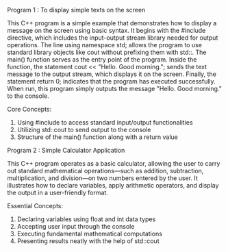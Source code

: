 Program 1 : To display simple texts on the screen

This C++ program is a simple example that demonstrates how to display a message on the screen using basic syntax. It begins with the #include<iostream> directive, which includes the input-output stream library needed for output operations. The line using namespace std; allows the program to use standard library objects like cout without prefixing them with std::. The main() function serves as the entry point of the program. Inside the function, the statement cout << "Hello. Good morning."; sends the text message to the output stream, which displays it on the screen. Finally, the statement return 0; indicates that the program has executed successfully. When run, this program simply outputs the message "Hello. Good morning." to the console.


Core Concepts:
1. Using #include to access standard input/output functionalities
2. Utilizing std::cout to send output to the console
3. Structure of the main() function along with a return value

Program 2 : Simple Calculator Application 

This C++ program operates as a basic calculator, allowing the user to carry out standard mathematical operations—such as addition, subtraction, multiplication, and division—on two numbers entered by the user. It illustrates how to declare variables, apply arithmetic operators, and display the output in a user-friendly format.

Essential Concepts:
1. Declaring variables using float and int data types
2. Accepting user input through the console
3. Executing fundamental mathematical computations
4. Presenting results neatly with the help of std::cout
